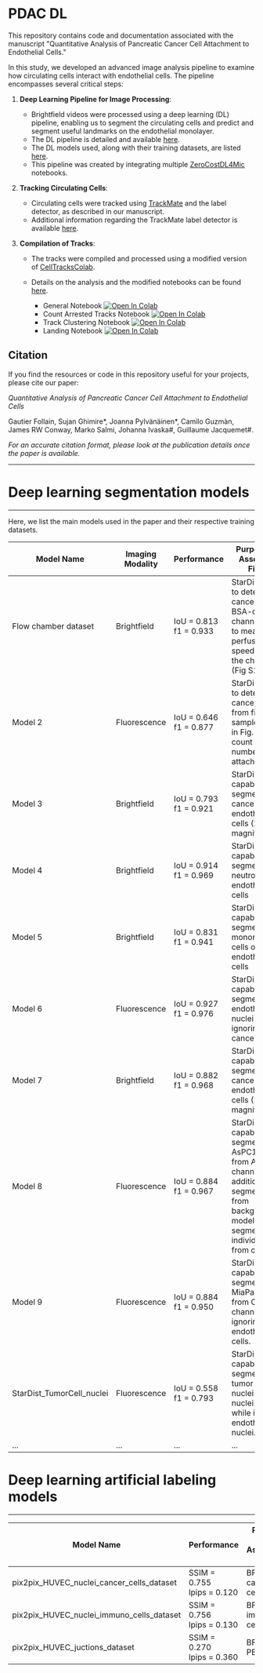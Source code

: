 # PDAC DL

This repository contains code and documentation associated with the manuscript "Quantitative Analysis of Pancreatic Cancer Cell Attachment to Endothelial Cells."

In this study, we developed an advanced image analysis pipeline to examine how circulating cells interact with endothelial cells. The pipeline encompasses several critical steps:

1. **Deep Learning Pipeline for Image Processing**:
   - Brightfield videos were processed using a deep learning (DL) pipeline, enabling us to segment the circulating cells and predict and segment useful landmarks on the endothelial monolayer.
   - The DL pipeline is detailed and available [here](https://github.com/CellMigrationLab/PDAC_DL/tree/main/DL_pipeline#deep-learning-based-image-analysis-pipeline).
   - The DL models used, along with their training datasets, are listed [here](https://github.com/CellMigrationLab/PDAC_DL/blob/main/README.md#deep-learning-segmentation-models).
   - This pipeline was created by integrating multiple [ZeroCostDL4Mic](https://github.com/HenriquesLab/ZeroCostDL4Mic) notebooks.

2. **Tracking Circulating Cells**:
   - Circulating cells were tracked using [TrackMate](https://imagej.net/plugins/trackmate/) and the label detector, as described in our manuscript.
   - Additional information regarding the TrackMate label detector is available [here](https://imagej.net/plugins/trackmate/detectors/trackmate-label-image-detector).

3. **Compilation of Tracks**:
   - The tracks were compiled and processed using a modified version of [CellTracksColab](https://github.com/CellMigrationLab/CellTracksColab).
   - Details on the analysis and the modified notebooks can be found [here](https://github.com/CellMigrationLab/PDAC_DL/tree/main/CellTracksColab#pdac-celltrackscolab).

      - General Notebook [![Open In Colab](https://colab.research.google.com/assets/colab-badge.svg)](https://colab.research.google.com/github/guijacquemet/PDAC_DL/blob/main/CellTracksColab/PDAC_CellTracksColab_General.ipynb)
      - Count Arrested Tracks Notebook [![Open In Colab](https://colab.research.google.com/assets/colab-badge.svg)](https://colab.research.google.com/github/guijacquemet/PDAC_DL/blob/main/CellTracksColab/PDAC_CellTracksColab_Arrested_Tracks.ipynb)
      - Track Clustering Notebook [![Open In Colab](https://colab.research.google.com/assets/colab-badge.svg)](https://colab.research.google.com/github/guijacquemet/PDAC_DL/blob/main/CellTracksColab/PDAC_CellTracksColab_Track_Clustering.ipynb)
      - Landing Notebook [![Open In Colab](https://colab.research.google.com/assets/colab-badge.svg)](https://colab.research.google.com/github/guijacquemet/PDAC_DL/blob/main/CellTracksColab/PDAC_CellTracksColab_Landing_Tracks.ipynb)




   

## Citation

If you find the resources or code in this repository useful for your projects, please cite our paper:

*Quantitative Analysis of Pancreatic Cancer Cell Attachment to Endothelial Cells*

Gautier Follain, Sujan Ghimire*, Joanna Pylvänäinen*, Camilo Guzmàn, James RW Conway, Marko Salmi, Johanna Ivaska#, Guillaume Jacquemet#.

*For an accurate citation format, please look at the publication details once the paper is available.*

---



# Deep learning segmentation models
------------------

Here, we list the main models used in the paper and their respective training datasets.


| Model Name | Imaging Modality | Performance | Purpose and Associated Figure | Training Dataset Link | Training Notebook Link |
|------------|------------------|-------------|-------------------------------|-----------------------|------------------------|
| Flow chamber dataset | Brightfield      |  IoU = 0.813 <br> f1 = 0.933 | StarDist model to detect cancer cells in BSA-coated channels. Used to measure perfusion speed inside the channels (Fig S1). | [Link](https://zenodo.org/records/4034939) | [StarDist 2D Notebook](https://github.com/HenriquesLab/ZeroCostDL4Mic/wiki#segmentation-networks) |
| Model 2    | Fluorescence     | IoU = 0.646 <br> f1 = 0.877 | StarDist model to detect cancer cells from fixed samples. Used in Fig. 1 to count the number of attached cells | [Link](https://doi.org/10.5281/zenodo.10572310) | [StarDist 2D Notebook](https://github.com/HenriquesLab/ZeroCostDL4Mic/wiki#segmentation-networks) |
| Model 3    | Brightfield | IoU = 0.793 <br> f1 = 0.921 | StarDist model capable of segmenting cancer cells on endothelial cells (20x magnification) | [Link](https://doi.org/10.5281/zenodo.10572122) | [StarDist 2D Notebook](https://github.com/HenriquesLab/ZeroCostDL4Mic/wiki#segmentation-networks) |
| Model 4    | Brightfield | IoU = 0.914 <br> f1 = 0.969 | StarDist model capable of segmenting neutrophils on endothelial cells | [Link](https://doi.org/10.5281/zenodo.10572231) | [StarDist 2D Notebook](https://github.com/HenriquesLab/ZeroCostDL4Mic/wiki#segmentation-networks) |
| Model 5    | Brightfield | IoU = 0.831 <br> f1 = 0.941 | StarDist model capable of segmenting mononucleated cells on endothelial cells | [Link](https://doi.org/10.5281/zenodo.10572200) | [StarDist 2D Notebook](https://github.com/HenriquesLab/ZeroCostDL4Mic/wiki#segmentation-networks) |
| Model 6    | Fluorescence     | IoU = 0.927 <br> f1 = 0.976 | StarDist model capable of segmenting endothelial nuclei while ignoring cancer cells | [Link](https://doi.org/10.5281/zenodo.10617532) | [StarDist 2D Notebook](https://github.com/HenriquesLab/ZeroCostDL4Mic/wiki#segmentation-networks) |
| Model 7    | Brightfield     | IoU = 0.882 <br> f1 = 0.968 | StarDist model capable of segmenting cancer cells on endothelial cells (10x magnification) | [Link](https://zenodo.org/uploads/13304399) | [StarDist 2D Notebook](https://github.com/HenriquesLab/ZeroCostDL4Mic/wiki#segmentation-networks) |
| Model 8    | Fluorescence     | IoU = 0.884 <br> f1 = 0.967 | StarDist model capable of segmenting AsPC1 cells from AsPC1 channel, in addition to segmenting from background, model also segments individual cells from clusters. | [Link](10.5281/zenodo.13442128) | [StarDist 2D Notebook](https://github.com/HenriquesLab/ZeroCostDL4Mic/wiki#segmentation-networks) |
| Model 9    | Fluorescence     | IoU = 0.884 <br> f1 = 0.950 | StarDist model capable of segmenting MiaPaCa2 cells from CD44 channel while ignoring endothelial cells. | [Link](10.5281/zenodo.13442877) | [StarDist 2D Notebook](https://github.com/HenriquesLab/ZeroCostDL4Mic/wiki#segmentation-networks) |
| StarDist_TumorCell_nuclei | Fluorescence     | IoU = 0.558 <br> f1 = 0.793 | StarDist model capable of segmenting tumor cell nuclei from the nuclei channel while ignoring endothelial nuclei. | [Link](https://doi.org/10.5281/zenodo.13443221) | [StarDist 2D Notebook](https://github.com/HenriquesLab/ZeroCostDL4Mic/wiki#segmentation-networks) |
| ...        | ...            | ...  | ...         | ...                             | ...                   | ...                    |



# Deep learning artificial labeling models
------------------
| Model Name | Performance | Purpose and Associated Figure | Training Dataset Link | Training Notebook Link |
|------------|-------------|-------------------------------|-----------------------|------------------------|
| pix2pix_HUVEC_nuclei_cancer_cells_dataset | SSIM = 0.755 <br> lpips = 0.120 | BF to Dapi cancer cells | [Link](https://doi.org/10.5281/zenodo.10621667) | [Pix2pix Notebook](https://github.com/HenriquesLab/ZeroCostDL4Mic/wiki#image-to-image-translation-networks) |
| pix2pix_HUVEC_nuclei_immuno_cells_dataset | SSIM = 0.756 <br> lpips = 0.130 | BF to Dapi immuno cells | [Link](https://doi.org/110.5281/zenodo.10617565) | [Pix2pix Notebook](https://github.com/HenriquesLab/ZeroCostDL4Mic/wiki#image-to-image-translation-networks) |
| pix2pix_HUVEC_juctions_dataset | SSIM = 0.270 <br> lpips = 0.360 | BF to PECAM | [Link](https://doi.org/10.5281/zenodo.10611092) | [Pix2pix Notebook](https://github.com/HenriquesLab/ZeroCostDL4Mic/wiki#image-to-image-translation-networks) |
